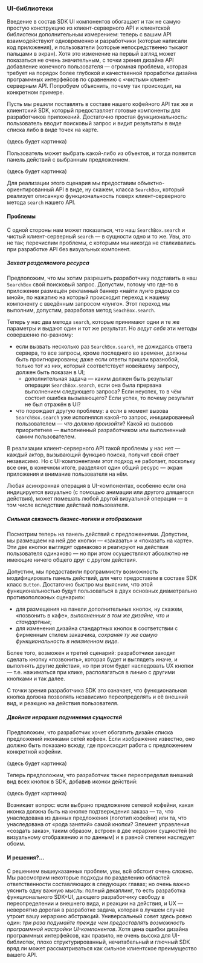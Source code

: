 ### UI-библиотеки

Введение в состав SDK UI компонентов обогащает и так не самую простую конструкцию из клиент-серверного API и клиентской библиотеки дополнительным измерением: теперь с вашим API взаимодействуют одновременно и разработчики (которые написали код приложения), и пользователи (которые непосредственно тыкают пальцами в экран). Хотя это изменение на первый взгляд может показаться не очень значительным, с точки зрения дизайна API добавление конечного пользователя — огромная проблема, которая требует на порядок более глубокой и качественной проработки дизайна программных интерфейсов по сравнению с «чистым» клиент-серверным API. Попробуем объяснить, почему так происходит, на конкретном примере.

Пусть мы решили поставлять в составе нашего кофейного API так же и клиентский SDK, который предоставляет готовые компоненты для разработчиков приложений. Достаточно простая функциональность: пользователь вводит поисковый запрос и видит результаты в виде списка либо в виде точек на карте.

(здесь будет картинка)

Пользователь может выбрать какой-либо из объектов, и тогда появится панель действий с выбранным предложением.

(здесь будет картинка)

Для реализации этого сценария мы предоставим объектно-ориентированный API в виде, ну скажем, класса `SearchBox`, который реализует описанную функциональность поверх клиент-серверного метода `search` нашего API.

#### Проблемы

С одной стороны нам может показаться, что наш `SearchBox.search` и чистый клиент-серверный `search` — в сущности одно и то же. Увы, это не так; перечислим проблемы, с которыми мы никогда не сталкивались при разработке API без визуальных компонент.

##### Захват разделяемого ресурса

Предположим, что мы хотим разрешить разработчику подставить в наш `SearchBox` свой поисковый запрос. Допустим, потому что где-то в приложении размещён рекламный баннер «найти лунго рядом со мной», по нажатию на который происходит переход к нашему компоненту с введённым запросом «лунго». Этот переход мы выполним, допустим, разработав метод `SeachBox.search`.

Теперь у нас два метода `search`, которые принимают одни и те же параметры и выдают один и тот же результат. Но *ведут себя* эти методы совершенно по-разному:
  * если вызвать несколько раз `SearchBox.search`, не дожидаясь ответа сервера, то все запросы, кроме последнего во времени, должны быть проигнорированы; даже если ответы пришли вразнобой, только тот из них, который соответствует новейшему запросу, должен быть показан в UI;
      * дополнительная задача — каким должен быть результат операции `SearchBox.search`, если она была прервана выполнением следующего запроса? Если неуспех, то в чём состоит ошибка вызывающего? Если успех, то почему результат не был отражён в UI?
  * что порождает другую проблему: а если в момент вызова `SearchBox.search` уже исполнялся какой-то запрос, инициированный пользователем — *что должно произойти*? Какой из вызовов приоритетнее — выполненный разработчиком или выполненный самим пользователем.

В реализации клиент-серверного API такой проблемы у нас нет — каждый актор, вызывающий функцию поиска, получит свой ответ независимо. Но с UI-компонентами этот подход не работает, поскольку все они, в конечном итоге, разделяют один общий ресурс — экран приложения и внимание пользователя на нём.

Любая асинхронная операция в UI-компонентах, особенно если она индицируется визуально (с помощью анимации или другого длящегося действия), может помешать любой другой визуальной операции — в том числе вследствие действий пользователя.

##### Сильная связность бизнес-логики и отображения

Посмотрим теперь на панель действий с предложениями. Допустим, мы размещаем на ней две кнопки — «заказать» и «показать на карте». Эти две кнопки выглядят одинаково и реагируют на действия пользователя одинаково — но при этом осуществляют абсолютно не имеющие ничего общего друг с другом действия.

Допустим, мы предоставили программисту возможность модифицировать панель действий, для чего предоставим в составе SDK класс `Button`. Достаточно быстро мы выясним, что этой функциональностью будут пользоваться в двух основных диаметрально противоположных сценариях:
  * для размещения на панели дополнительных кнопок, ну скажем, «позвонить в кафе», *выполненных в том же дизайне, что и стандартные*;
  * для изменения дизайна стандартных кнопок в соответствии с фирменным стилем заказчика, *сохраняя ту же самую функциональность в неизменном виде*.

Более того, возможен и третий сценарий: разработчики заходят сделать кнопку «позвонить», которая будет и выглядеть иначе, и выполнять другие действия, но при этом будет наследовать UX кнопки — т.е. нажиматься при клике, располагаться в линию с другими кнопками и так далее.

С точки зрения разработчика SDK это означает, что функциональная кнопка должна позволять независимо переопределять и её внешний вид, и реакцию на действия пользователя.

##### Двойная иерархия подчинения сущностей

Предположим, что разработчик хочет обогатить дизайн списка предложений иконками сетей кофеен. Если изображение известно, оно должно быть показано всюду, где происходит работа с предложением конкретной кофейни.

(здесь будет картинка)

Теперь предположим, что разработчик также переопределил внешний вид всех кнопок в SDK, добавив иконки действий:

(здесь будет картинка)

Возникает вопрос: если выбрано предложение сетевой кофейни, какая иконка должна быть на кнопке подтверждения заказа — та, что унаследована из данных предложения (логотип кофейни) или та, что унаследована от «рода занятий» самой кнопки? Элемент управления «создать заказ», таким образом, встроен в две иерархии сущностей (по визуальному отображению и по данным) и в равной степени наследует обоим.

#### И решения?…

С решением вышеуказанных проблем, увы, всё обстоит очень сложно. Мы рассмотрим некоторые подходы по разделению областей ответственности составляющих в следующих главах; но очень важно уяснить одну важную мысль: полный декаплинг, то есть разработка функционального SDK+UI, дающего разработчику свободу в переопределении и внешнего вида, и реакции на действия, и UX — невероятно дорогая в разработке задача, которая в лучшем случае утроит вашу иерархию абстракций. Универсальный совет здесь ровно один: *три раза подумайте прежде чем предоставлять возможность программной настройки UI-компонентов*. Хотя цена ошибки дизайна программных интерфейсов, как правило, не очень высока для UI-библиотек, плохо структурированный, нечитабельный и глючный SDK вряд ли может рассматриваться как сильное клиентское преимущество вашего API.